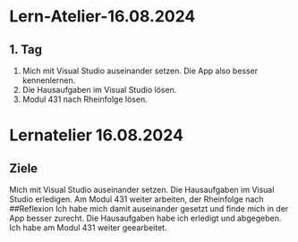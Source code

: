 # Lern-Atelier-16.08.2024
## 1. Tag
1. Mich mit Visual Studio auseinander setzen. Die App also besser kennenlernen.
2. Die Hausaufgaben im Visual Studio lösen.
3. Modul 431 nach Rheinfolge lösen.
   
# Lernatelier 16.08.2024
## Ziele
Mich mit Visual Studio auseinander setzen.
Die Hausaufgaben im Visual Studio erledigen.
Am Modul 431 weiter arbeiten, der Rheinfolge nach
##Reflexion
Ich habe mich damit auseinander gesetzt und finde mich in der App besser zurecht.
Die Hausaufgaben habe ich erledigt und abgegeben.
Ich habe am Modul 431 weiter geearbeitet.
